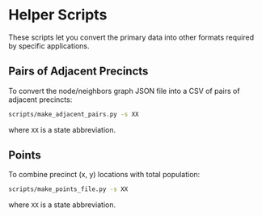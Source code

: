 # Helper Scripts

These scripts let you convert the primary data into other formats required by specific applications.

## Pairs of Adjacent Precincts

To convert the node/neighbors graph JSON file into a CSV of pairs of adjacent precincts:

```bash
scripts/make_adjacent_pairs.py -s XX
```

where `XX` is a state abbreviation.

## Points

To combine precinct (x, y) locations with total population:

```bash
scripts/make_points_file.py -s XX
```

where `XX` is a state abbreviation.